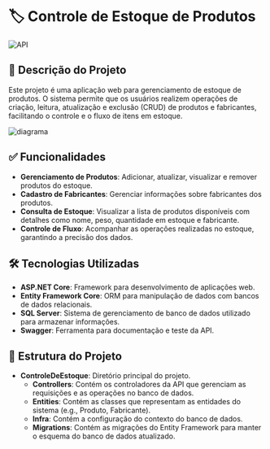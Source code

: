 # 🏷️ Controle de Estoque de Produtos

![API](https://github.com/user-attachments/assets/41d4e5a4-72ee-4bfd-b95e-cad01b6a1b01)

## 📜 Descrição do Projeto

Este projeto é uma aplicação web para gerenciamento de estoque de produtos. O sistema permite que os usuários realizem operações de criação, leitura, atualização e exclusão (CRUD) de produtos e fabricantes, facilitando o controle e o fluxo de itens em estoque.

![diagrama](https://github.com/user-attachments/assets/d4a233d3-955f-4e85-8e2b-cd9fd35e1566)


## ✅ Funcionalidades

- **Gerenciamento de Produtos**: Adicionar, atualizar, visualizar e remover produtos do estoque.
- **Cadastro de Fabricantes**: Gerenciar informações sobre fabricantes dos produtos.
- **Consulta de Estoque**: Visualizar a lista de produtos disponíveis com detalhes como nome, peso, quantidade em estoque e fabricante.
- **Controle de Fluxo**: Acompanhar as operações realizadas no estoque, garantindo a precisão dos dados.

## 🛠️ Tecnologias Utilizadas

- **ASP.NET Core**: Framework para desenvolvimento de aplicações web.
- **Entity Framework Core**: ORM para manipulação de dados com bancos de dados relacionais.
- **SQL Server**: Sistema de gerenciamento de banco de dados utilizado para armazenar informações.
- **Swagger**: Ferramenta para documentação e teste da API.

## 📁 Estrutura do Projeto

- **ControleDeEstoque**: Diretório principal do projeto.
  - **Controllers**: Contém os controladores da API que gerenciam as requisições e as operações no banco de dados.
  - **Entities**: Contém as classes que representam as entidades do sistema (e.g., Produto, Fabricante).
  - **Infra**: Contém a configuração do contexto do banco de dados.
  - **Migrations**: Contém as migrações do Entity Framework para manter o esquema do banco de dados atualizado.


